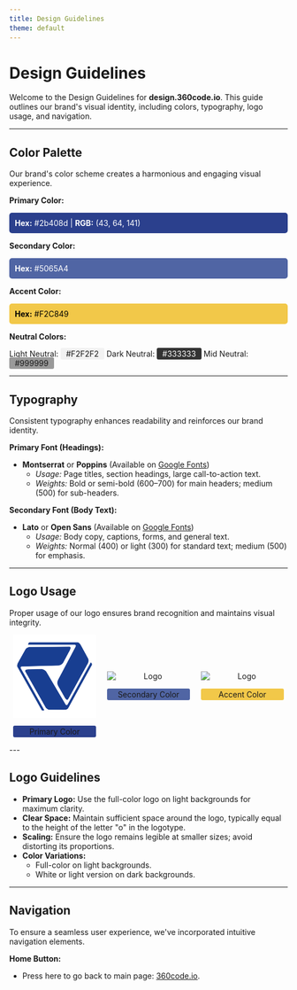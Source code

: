 ```yaml
---
title: Design Guidelines
theme: default
---
```

<link rel="icon" type="image/png" href="/favicon.png">

# Design Guidelines

Welcome to the Design Guidelines for **design.360code.io**. This guide outlines our brand's visual identity, including colors, typography, logo usage, and navigation.

---

## Color Palette

Our brand's color scheme creates a harmonious and engaging visual experience.

**Primary Color:**

<div style="background-color: #2b408d; color: white; padding: 10px; border-radius: 5px;">
  <strong>Hex:</strong> #2b408d |
  <strong>RGB:</strong> (43, 64, 141)
</div>

**Secondary Color:**

<div style="background-color: #5065A4; color: white; padding: 10px; border-radius: 5px;">
  <strong>Hex:</strong> #5065A4
</div>

**Accent Color:**

<div style="background-color: #F2C849; color: black; padding: 10px; border-radius: 5px;">
  <strong>Hex:</strong> #F2C849
</div>

**Neutral Colors:**

Light Neutral: <span style="background-color: #F2F2F2; padding: 2px 10px; border-radius: 3px;">#F2F2F2</span> Dark Neutral: <span style="background-color: #333333; color: white; padding: 2px 10px; border-radius: 3px;">#333333</span> Mid Neutral: <span style="background-color: #999999; padding: 2px 10px; border-radius: 3px;">#999999</span>

---

## Typography

Consistent typography enhances readability and reinforces our brand identity.

**Primary Font (Headings):**

- **Montserrat** or **Poppins** (Available on [Google Fonts](https://fonts.google.com/))
  - *Usage:* Page titles, section headings, large call-to-action text.
  - *Weights:* Bold or semi-bold (600–700) for main headers; medium (500) for sub-headers.

**Secondary Font (Body Text):**

- **Lato** or **Open Sans** (Available on [Google Fonts](https://fonts.google.com/))
  - *Usage:* Body copy, captions, forms, and general text.
  - *Weights:* Normal (400) or light (300) for standard text; medium (500) for emphasis.

---

## Logo Usage

Proper usage of our logo ensures brand recognition and maintains visual integrity.

<style>
.logo-container {
  display: flex;
  align-items: center;
  justify-content: center;
  gap: 20px; /* Adjust spacing */
}

.logo-item {
  text-align: center;
}

.small-logo {
  width: 150px; /* Adjust as needed */
  display: block;
  margin: auto;
}
</style>

<div class="logo-container">
  <div class="logo-item">
    <img src="/logo.png" alt="Logo" class="small-logo">
    <p style="background-color: #2b408d; padding: 2px 10px; border-radius: 3px;">Primary Color</p>
  </div>
  <div class="logo-item">
    <img src="/logo_lighter.png" alt="Logo" class="small-logo">
    <p style="background-color: #5065A4; padding: 2px 10px; border-radius: 3px;">Secondary Color</p>
  </div>
  <div class="logo-item">
    <img src="/logo_accent.png" alt="Logo" class="small-logo">
    <p style="background-color: #F2C849; padding: 2px 10px; border-radius: 3px;">Accent Color</p>
  </div>
</div>
---

## Logo Guidelines

- **Primary Logo:** Use the full-color logo on light backgrounds for maximum clarity.
- **Clear Space:** Maintain sufficient space around the logo, typically equal to the height of the letter "o" in the logotype.
- **Scaling:** Ensure the logo remains legible at smaller sizes; avoid distorting its proportions.
- **Color Variations:**
  - Full-color on light backgrounds.
  - White or light version on dark backgrounds.

---

## Navigation

To ensure a seamless user experience, we've incorporated intuitive navigation elements.

**Home Button:**

- Press here to go back to main page: [360code.io](https://360code.io).
